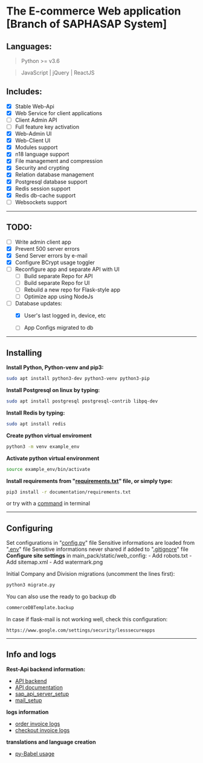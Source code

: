 # The E-commerce Web application [Branch of SAPHASAP System] 
## Languages:

> Python >= v3.6

> JavaScript | jQuery | ReactJS

## Includes:
- [x] Stable Web-Api
- [x] Web Service for client applications
- [ ] Client Admin API
- [ ] Full feature key activation
- [x] Web-Admin UI
- [x] Web-Client UI
- [x] Modules support
- [x] n18 language support
- [x] File management and compression
- [x] Security and crypting
- [x] Relation database management
- [x] Postgresql database support
- [x] Redis session support
- [x] Redis db-cache support
- [ ] Websockets support
-----------------------------

## TODO:

- [ ] Write admin client app
- [x] Prevent 500 server errors
- [x] Send Server errors by e-mail
- [x] Configure BCrypt usage toggler
- [ ] Reconfigure app and separate API with UI
	- [ ] Build separate Repo for API
	- [ ] Build separate Repo for UI
	- [ ] Rebuild a new repo for Flask-style app
	- [ ] Optimize app using NodeJs

- [ ] Database updates:
	- [x] User's last logged in, device, etc
	- [ ] App Configs migrated to db


-----------------------------
## Installing
**Install Python, Python-venv and pip3:**
```bash
sudo apt install python3-dev python3-venv python3-pip
```
**Install Postgresql on linux by typing:**
```bash
sudo apt install postgresql postgresql-contrib libpq-dev
```
**Install Redis by typing:**
```bash
sudo apt install redis
```
**Create python virtual enviroment**
```bash
python3 -m venv example_env
```
**Activate python virtual environment**
```bash
source example_env/bin/activate
```
**Install requirements from "[requirements.txt](/documentation/requirements.txt)" file, or simply type:**
```bash
pip3 install -r documentation/requirements.txt
```
or try with a [command](/documentation/pip_installation_command.md) in terminal

--------------
## Configuring

Set configurations in "[config.py](/main_pack/config.py)" file
Sensitive informations are loaded from "[.env](/main_pack/.env.example.config)" file
Sensitive informations never shared if added to "[.gitignore](/.gitignore)" file
**Configure site settings** in main_pack/static/web_config:
	- Add robots.txt
	- Add sitemap.xml
	- Add watermark.png

Initial Company and Division migrations (uncomment the lines first):
```bash
python3 migrate.py
```
You can also use the ready to go backup db
```bash
commerceDBTemplate.backup
```

In case if flask-mail is not working well, check this configuration:
```url
https://www.google.com/settings/security/lesssecureapps
```
------------
## Info and logs
**Rest-Api backend information:**

+ [API backend](/documentation/api_backend.md)
+ [API documentation](/documentation/api_documentation.md)
+ [sap_api_server_setup](/documentation/sap_api_server_setup.md)
+ [mail_setup](/documentation/mail_setup.md)

**logs information**
+ [order invoice logs](/documentation/order_invoice_post_request_logs.md)
+ [checkout invoice logs](/documentation/checkout_order_inv_api_logs.md)

**translations and language creation**
+ [py-Babel usage](/documentation/pybabel_usage.md)
